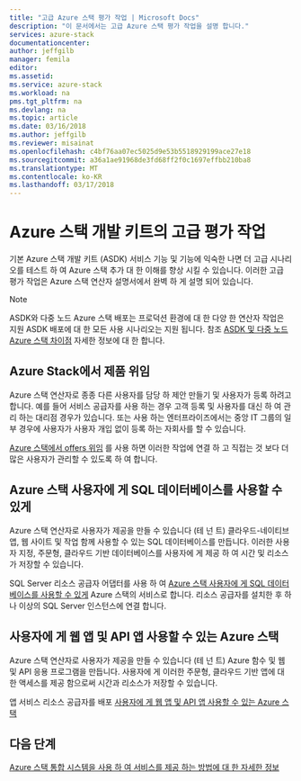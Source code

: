 ```yaml
---
title: "고급 Azure 스택 평가 작업 | Microsoft Docs"
description: "이 문서에서는 고급 Azure 스택 평가 작업을 설명 합니다."
services: azure-stack
documentationcenter: 
author: jeffgilb
manager: femila
editor: 
ms.assetid: 
ms.service: azure-stack
ms.workload: na
pms.tgt_pltfrm: na
ms.devlang: na
ms.topic: article
ms.date: 03/16/2018
ms.author: jeffgilb
ms.reviewer: misainat
ms.openlocfilehash: c4bf76aa07ec5025d9e53b5518929199ace27e18
ms.sourcegitcommit: a36a1ae91968de3fd68ff2f0c1697effbb210ba8
ms.translationtype: MT
ms.contentlocale: ko-KR
ms.lasthandoff: 03/17/2018
---
```

# <a name="advanced-azure-stack-development-kit-evaluation-tasks"></a>Azure 스택 개발 키트의 고급 평가 작업
기본 Azure 스택 개발 키트 (ASDK) 서비스 기능 및 기능에 익숙한 나면 더 고급 시나리오를 테스트 하 여 Azure 스택 추가 대 한 이해를 향상 시킬 수 있습니다. 이러한 고급 평가 작업은 Azure 스택 연산자 설명서에서 완벽 하 게 설명 되어 있습니다.

> [!NOTE]
> ASDK와 다중 노드 Azure 스택 배포는 프로덕션 환경에 대 한 다양 한 연산자 작업은 지원 ASDK 배포에 대 한 모든 사용 시나리오는 지원 됩니다. 참조 [ASDK 및 다중 노드 Azure 스택 차이점](asdk-what-is.md#asdk-and-multi-node-azure-stack-differences) 자세한 정보에 대 한 합니다.

## <a name="delegate-offers-in-azure-stack"></a>Azure Stack에서 제품 위임
Azure 스택 연산자로 종종 다른 사용자를 담당 하 제안 만들기 및 사용자가 등록 하려고 합니다. 예를 들어 서비스 공급자를 사용 하는 경우 고객 등록 및 사용자를 대신 하 여 관리 하는 대리점 경우가 있습니다. 또는 사용 하는 엔터프라이즈에서는 중앙 IT 그룹의 일부 경우에 사용자가 사용자 개입 없이 등록 하는 자회사를 할 수 있습니다.

[Azure 스택에서 offers 위임](.\.\azure-stack-delegated-provider.md) 를 사용 하면 이러한 작업에 연결 하 고 직접는 것 보다 더 많은 사용자가 관리할 수 있도록 하 여 합니다. 

## <a name="make-sql-databases-available-to-your-azure-stack-users"></a>Azure 스택 사용자에 게 SQL 데이터베이스를 사용할 수 있게
Azure 스택 연산자로 사용자가 제공을 만들 수 있습니다 (테 넌 트) 클라우드-네이티브 앱, 웹 사이트 및 작업 함께 사용할 수 있는 SQL 데이터베이스를 만듭니다. 이러한 사용자 지정, 주문형, 클라우드 기반 데이터베이스를 사용자에 게 제공 하 여 시간 및 리소스가 저장할 수 있습니다. 

SQL Server 리소스 공급자 어댑터를 사용 하 여 [Azure 스택 사용자에 게 SQL 데이터베이스를 사용할 수 있게](.\.\azure-stack-tutorial-sql-server.md) Azure 스택의 서비스로 합니다. 리소스 공급자를 설치한 후 하나 이상의 SQL Server 인스턴스에 연결 합니다.

## <a name="make-web-and-api-apps-available-to-your-azure-stack-users"></a>사용자에 게 웹 앱 및 API 앱 사용할 수 있는 Azure 스택
Azure 스택 연산자로 사용자가 제공을 만들 수 있습니다 (테 넌 트) Azure 함수 및 웹 및 API 응용 프로그램을 만듭니다. 사용자에 게 이러한 주문형, 클라우드 기반 앱에 대 한 액세스를 제공 함으로써 시간과 리소스가 저장할 수 있습니다.

앱 서비스 리소스 공급자를 배포 [사용자에 게 웹 앱 및 API 앱 사용할 수 있는 Azure 스택](.\.\azure-stack-tutorial-app-service.md)

## <a name="next-steps"></a>다음 단계
[Azure 스택 통합 시스템을 사용 하 여 서비스를 제공 하는 방법에 대 한 자세한 정보](.\.\azure-stack-offer-services-overview.md)